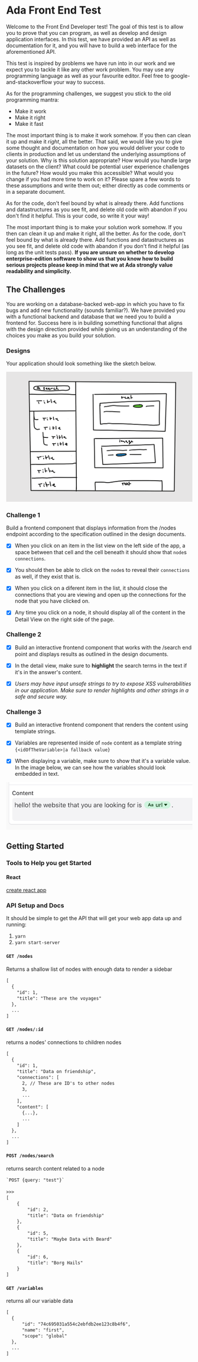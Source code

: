 # Ada Front End Test

Welcome to the Front End Developer test! The goal of this test is to allow you to prove that you can program, as well as develop and design application interfaces. In this test, we have provided an API as well as documentation for it, and you will have to build a web interface for the aforementioned API.

This test is inspired by problems we have run into in our work and we expect you to tackle it like any other work problem. You may use any programming language as well as your favourite editor. Feel free to google-and-stackoverflow your way to success.

As for the programming challenges, we suggest you stick to the old programming mantra:

- Make it work
- Make it right
- Make it fast

The most important thing is to make it work somehow. If you then can clean it up and make it _right_, all the better. That said, we would like you to give some thought and documentation on how you would deliver your code to clients in production and let us understand the underlying assumptions of your solution. Why is this solution appropriate? How would you handle large datasets on the client? What could be potential user experience challenges in the future? How would you make this accessible? What would you change if you had more time to work on it? Please spare a few words to these assumptions and write them out; either directly as code comments or in a separate document.

As for the code, don't feel bound by what is already there. Add functions and datastructures as you see fit, and delete old code with abandon if you don't find it helpful. This is your code, so write it your way!

The most important thing is to make your solution work somehow. If you then can clean it up and make it right, all the better. As for the code, don't feel bound by what is already there. Add functions and datastructures as you see fit, and delete old code with abandon if you don't find it helpful (as long as the unit tests pass). **If you are unsure on whether to develop enterprise-edition software to show us that you know how to build serious projects please keep in mind that we at Ada strongly value readability and simplicity.**

## The Challenges

You are working on a database-backed web-app in which you have to fix bugs and add new functionality (sounds familiar?). We have provided you with a functional backend and database that we need you to build a frontend for. Success here is in building something functional that aligns with the design direction provided while giving us an understanding of the choices you make as you build your solution.

### Designs

Your application should look something like the sketch below.

![58CB6FC5-1001-43C2-A8DD-729C5CF0258B](resources/sketch.png)

### Challenge 1

Build a frontend component that displays information from the /nodes endpoint according to the specification outlined in the design documents.

- [x] When you click on an item in the list view on the left side of the app, a space between that cell and the cell beneath it should show that `node`s `connections`.

- [x] You should then be able to click on the `node`s to reveal their `connections` as well, if they exist that is.

- [x] When you click on a diferent item in the list, it should close the connections that you are viewing and open up the connections for the node that you have clicked on.

- [x] Any time you click on a node, it should display all of the content in the Detail View on the right side of the page.

### Challenge 2

- [x] Build an interactive frontend component that works with the /search end point and displays results as outlined in the design documents.

- [x] In the detail view, make sure to **highlight** the search terms in the text if it's in the answer's content.

- [x] _Users may have input unsafe strings to try to expose XSS vulnerabilities in our application. Make sure to render highlights and other strings in a safe and secure way._

### Challenge 3

- [x] Build an interactive frontend component that renders the content using template strings.

- [x] Variables are represented inside of `node` content as a template string `{<idOfTheVariable>|a fallback value}`

- [x] When displaying a variable, make sure to show that it's a variable value. In the image below, we can see how the variables should look embedded in text.

![variable pill](resources/variable-pill-example.png)

## Getting Started

### Tools to Help you get Started

#### React

[create react app](https://reactjs.org/docs/create-a-new-react-app.html)

### API Setup and Docs

It should be simple to get the API that will get your web app data up and running:

1. `yarn`
2. `yarn start-server`

#### `GET /nodes`

Returns a shallow list of nodes with enough data to render a sidebar

```
[
  {
    "id": 1,
    "title": "These are the voyages"
  },
  ...
]
```

#### `GET /nodes/:id`

returns a nodes' connections to children nodes

```
[
  {
    "id": 1,
    "title": "Data on friendship",
    "connections": [
      2, // These are ID's to other nodes
      3,
      ...
    ],
    "content": [
      {...},
      ...
    ]
  },
  ...
]
```

#### `POST /nodes/search`

returns search content related to a node

```
`POST {query: "test"}`

>>>
[
    {
        "id": 2,
        "title": "Data on friendship"
    },
    {
        "id": 5,
        "title": "Maybe Data with Beard"
    },
    {
        "id": 6,
        "title": "Borg Hails"
    }
]
```

#### `GET /variables`

returns all our variable data

```
[
  {
      "id": "74c695031a554c2ebfdb2ee123c8b4f6",
      "name": "first",
      "scope": "global"
  },
  ...
]
```
